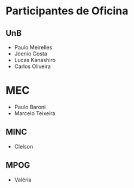 # Participantes de Oficina

## UnB

* Paulo Meirelles
* Joenio Costa
* Lucas Kanashiro
* Carlos Oliveira

# MEC

* Paulo Baroni
* Marcelo Teixeira


## MINC

* Clelson

## MPOG

* Valéria